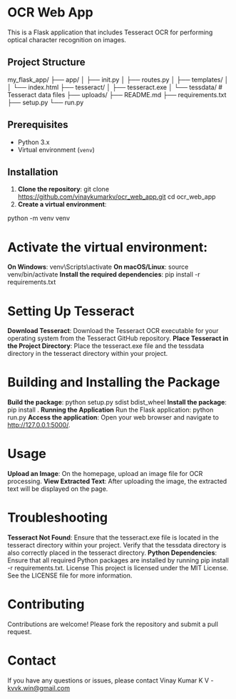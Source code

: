 # OCR Web App

This is a Flask application that includes Tesseract OCR for performing optical character recognition on images.

## Project Structure
my_flask_app/ ├── app/ │ ├── init.py │ ├── routes.py │ ├── templates/ │ │ └── index.html ├── tesseract/ │ ├── tesseract.exe │ └── tessdata/ # Tesseract data files ├── uploads/ ├── README.md ├── requirements.txt ├── setup.py └── run.py


## Prerequisites

- Python 3.x
- Virtual environment (`venv`)

## Installation

1. **Clone the repository**:
   git clone https://github.com/vinaykumarkv/ocr_web_app.git
   cd ocr_web_app
2. **Create a virtual environment**:

  python -m venv venv

# Activate the virtual environment:
**On Windows**:
  venv\Scripts\activate
**On macOS/Linux**:
  source venv/bin/activate
**Install the required dependencies**:
  pip install -r requirements.txt
# Setting Up Tesseract
**Download Tesseract**:
Download the Tesseract OCR executable for your operating system from the Tesseract GitHub repository.
**Place Tesseract in the Project Directory**:
Place the tesseract.exe file and the tessdata directory in the tesseract directory within your project.
# Building and Installing the Package
**Build the package**:
python setup.py sdist bdist_wheel
**Install the package**:
pip install .
**Running the Application**
Run the Flask application:
python run.py
**Access the application**:
Open your web browser and navigate to http://127.0.0.1:5000/.
# Usage
**Upload an Image**:
On the homepage, upload an image file for OCR processing.
**View Extracted Text**:
After uploading the image, the extracted text will be displayed on the page.
# Troubleshooting
**Tesseract Not Found**:
Ensure that the tesseract.exe file is located in the tesseract directory within your project.
Verify that the tessdata directory is also correctly placed in the tesseract directory.
**Python Dependencies**:
Ensure that all required Python packages are installed by running pip install -r requirements.txt.
License
This project is licensed under the MIT License. See the LICENSE file for more information.


# Contributing
Contributions are welcome! Please fork the repository and submit a pull request.

# Contact
If you have any questions or issues, please contact Vinay Kumar K V - kvvk.win@gmail.com
